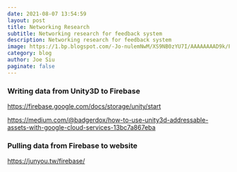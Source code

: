 ```yaml
---
date: 2021-08-07 13:54:59
layout: post
title: Networking Research
subtitle: Networking research for feedback system
description: Networking research for feedback system
image: https://1.bp.blogspot.com/-Jo-nulemNwM/XS9NB0zYU7I/AAAAAAAAD9k/Pqe6dInXSHY9fiK3b096Ra2uUWRXMZMOQCLcBGAs/s1600/Firebase_Tasks.png
category: blog
author: Joe Siu
paginate: false
---
```

### Writing data from Unity3D to Firebase

<https://firebase.google.com/docs/storage/unity/start>

<https://medium.com/@badgerdox/how-to-use-unity3d-addressable-assets-with-google-cloud-services-13bc7a867eba>



### Pulling data from Firebase to website

<https://junyou.tw/firebase/>